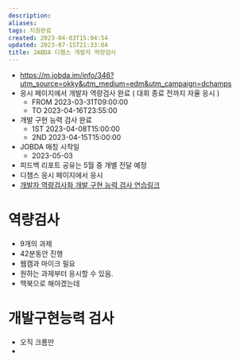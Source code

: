 ```yaml
---
description:
aliases: 
tags: 지원완료
created: 2023-04-03T15:04:54
updated: 2023-07-15T21:33:04
title: JABDA 디챔스 개발자 역량검사
---
```

- https://m.jobda.im/info/346?utm_source=okky&utm_medium=edm&utm_campaign=dchamps
- 응시 페이지에서 개발자 역량검사 완료 ( 대회 종료 전까지 자율 응시 )
	- FROM 2023-03-31T09:00:00
	- TO 2023-04-16T23:55:00
- 개발 구현 능력 검사 완료
	- 1ST 2023-04-08T15:00:00
	- 2ND 2023-04-15T15:00:00
- JOBDA 매칭 시작일
	- 2023-05-03
- 피드백 리포트 공유는 5월 중 개별 전달 예정
- 디챔스 응시 페이지에서 응시
- [개발자 역량검사화 개발 구현 능력 검사 연습링크](https://www.jobda.im/phs/test)

# 역량검사

- 9개의 과제
- 42분동안 진행
- 웹캠과 마이크 필요
- 원하는 과제부터 응시할 수 있음. 
- 맥북으로 해야겠는데

# 개발구현능력 검사

- 오직 크롬만
- 
